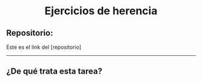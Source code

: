 <h1 align="center">	Ejercicios de herencia</h1>

<h2>Repositorio:</h2>

Este es el link del [repositorio]

***
<h2>¿De qué trata esta tarea?</h2>

